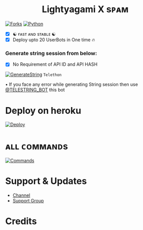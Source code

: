 <p align="center">
  
</p>
<h1 align="center">
  <b>Lightyagami X sᴘᴀᴍ</b>
</h1>

[![Forks](https://img.shields.io/github/forks/MrRizoel/RiZoeLXSpam?style=flat-square&color=orange)](https://github.com/MrRizoel/RiZoeLXSpam/fork)
[![Python](https://img.shields.io/badge/Python-v3.9.7-blue)](https://www.python.org/)

 
- [x] ☯︎ ғᴀsᴛ ᴀɴᴅ sᴛᴀʙʟᴇ ☯︎
- [x] Deploy upto 20 UserBots in One time 🔥

### Generate string session from below:

- [x] No Requirement of API ID and API HASH

[![GenerateString](https://img.shields.io/badge/RiZoeLXSpam-String-yellowgreen)](https://replit.com/@RiZoeL/RiZoeL-Spam-bot#main.py) ``Telethon``

• If you face any error while generating String session then use [@TELESTRING_BOT](https://t.me/TELESTRING_BOT) this bot
# Deploy on heroku

[![Deploy](https://www.herokucdn.com/deploy/button.svg)](https://heroku.com/deploy?template=https://github.com/illusionX07/infggffvv)


# ᴀʟʟ ᴄᴏᴍᴍᴀɴᴅs
[![Commands](https://img.shields.io/badge/RiZoeLXSpam-CMDS-blue)](https://telegra.ph/%F0%9D%97%A5%F0%9D%97%9C%F0%9D%97%AD%F0%9D%97%A2%F0%9D%97%98%F0%9D%97%9F-%F0%9D%97%AB-%F0%9D%97%A6%F0%9D%97%A3%F0%9D%97%94%F0%9D%97%A0-10-15)

# Support & Updates
* [Channel](https://t.me/illusion_07)
* [Support Group](https://t.me/illusion_07)

# Credits
